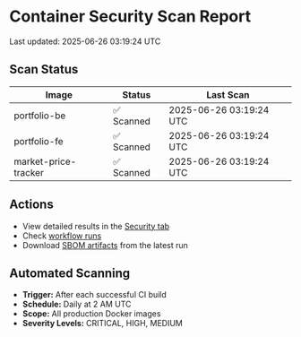 # Container Security Scan Report

Last updated: 2025-06-26 03:19:24 UTC

## Scan Status

| Image | Status | Last Scan |
|-------|--------|-----------|
| portfolio-be | ✅ Scanned | 2025-06-26 03:19:24 UTC |
| portfolio-fe | ✅ Scanned | 2025-06-26 03:19:24 UTC |
| market-price-tracker | ✅ Scanned | 2025-06-26 03:19:24 UTC |

## Actions

- View detailed results in the [Security tab](https://github.com/ktenman/portfolio/security/code-scanning)
- Check [workflow runs](https://github.com/ktenman/portfolio/actions/workflows/trivy-scan.yml)
- Download [SBOM artifacts](https://github.com/ktenman/portfolio/actions/workflows/trivy-scan.yml) from the latest run

## Automated Scanning

- **Trigger:** After each successful CI build
- **Schedule:** Daily at 2 AM UTC
- **Scope:** All production Docker images
- **Severity Levels:** CRITICAL, HIGH, MEDIUM


